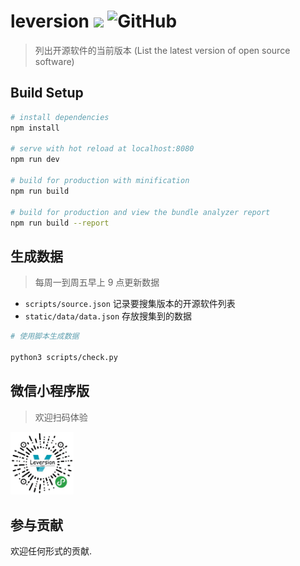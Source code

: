 # leversion ![](https://github.com/lework/leversion/workflows/checkVersion/badge.svg) ![GitHub](https://img.shields.io/github/license/lework/leversion)

> 列出开源软件的当前版本 (List the latest version of open source software)

## Build Setup

```bash
# install dependencies
npm install

# serve with hot reload at localhost:8080
npm run dev

# build for production with minification
npm run build

# build for production and view the bundle analyzer report
npm run build --report

```

## 生成数据

> 每周一到周五早上 9 点更新数据

- `scripts/source.json` 记录要搜集版本的开源软件列表
- `static/data/data.json` 存放搜集到的数据

```bash
# 使用脚本生成数据

python3 scripts/check.py
```

## 微信小程序版

> 欢迎扫码体验

<img src="./static/images/wxxcx.png" width="20%"/>

## 参与贡献

欢迎任何形式的贡献.
